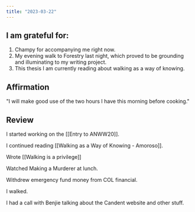 ```yaml
---
title: "2023-03-22"
---
```

## I am grateful for:
1. Champy for accompanying me right now.
2. My evening walk to Forestry last night, which proved to be grounding and illuminating to my writing project.
3. This thesis I am currently reading about walking as a way of knowing.

## Affirmation

"I will make good use of the two hours I have this morning before cooking."

## Review

I started working on the [[Entry to ANWW20]].

I continued reading [[Walking as a Way of Knowing - Amoroso]].

Wrote [[Walking is a privilege]]

Watched Making a Murderer at lunch.

Withdrew emergency fund money from COL financial.

I walked.

I had a call with Benjie talking about the Candent website and other stuff.
